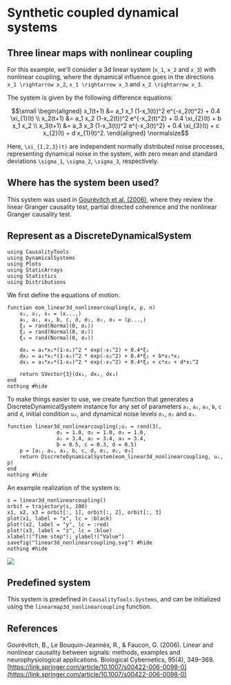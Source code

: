 # Synthetic coupled dynamical systems

## Three linear maps with nonlinear coupling

For this example, we'll consider a 3d linear system (``x_1``, ``x_2`` and ``x_3``) with nonlinear coupling,  where the dynamical influence goes in the directions ``x_1 \rightarrow x_2``, ``x_1 \rightarrow x_3`` and ``x_2 \rightarrow x_3``.

The system is given by the following difference equations:

```math
\small
\begin{aligned}
x_1(t+1) &= a_1 x_1 (1-x_1(t))^2  e^{-x_2(t)^2} + 0.4 \xi_{1}(t) \\
x_2(t+1) &= a_1 x_2 (1-x_2(t))^2  e^{-x_2(t)^2} + 0.4 \xi_{2}(t) + b x_1 x_2 \\
x_3(t+1) &= a_3 x_3 (1-x_3(t))^2  e^{-x_3(t)^2} + 0.4 \xi_{3}(t) + c x_{2}(t) + d x_{1}(t)^2.
\end{aligned}
\normalsize
```

Here, ``\xi_{1,2,3}(t)`` are independent normally distributed noise processes, representing dynamical noise in the system, with zero mean and standard deviations ``\sigma_1``, ``\sigma_2``, ``\sigma_3``,
respectively.

## Where has the system been used?
This system was used in [Gourévitch et al. (2006)](https://link.springer.com/article/10.1007/s00422-006-0098-0),
 where they review the linear Granger causality test, partial directed coherence and the nonlinear Granger causality test.

## Represent as a DiscreteDynamicalSystem

```@setup linear3d_nonlinearcoupling
using CausalityTools
using DynamicalSystems
using Plots
using StaticArrays
using Statistics
using Distributions
```

We first define the equations of motion.

```@example linear3d_nonlinearcoupling
function eom_linear3d_nonlinearcoupling(x, p, n)
    x₁, x₂, x₃ = (x...,)
    a₁, a₂, a₃, b, c, d, σ₁, σ₂, σ₃ = (p...,)
    ξ₁ = rand(Normal(0, σ₁))
    ξ₂ = rand(Normal(0, σ₂))
    ξ₃ = rand(Normal(0, σ₃))

    dx₁ = a₁*x₁*(1-x₁)^2 * exp(-x₁^2) + 0.4*ξ₁
    dx₂ = a₂*x₂*(1-x₂)^2 * exp(-x₂^2) + 0.4*ξ₂ + b*x₁*x₂
    dx₃ = a₃*x₃*(1-x₃)^2 * exp(-x₃^2) + 0.4*ξ₃ + c*x₂ + d*x₁^2

    return SVector{3}(dx₁, dx₂, dx₃)
end
nothing #hide
```

To make things easier to use, we create function that generates a
DiscreteDynamicalSystem instance for any set of parameters `a₁`, `a₂`, `a₃`, `b`, `c` and `d`, initial condition `u₀`, and dynamical noise levels `σ₁`, `σ₂` and `σ₃`.

```@example linear3d_nonlinearcoupling
function linear3d_nonlinearcoupling(;uᵢ = rand(3),
                σ₁ = 1.0, σ₂ = 1.0, σ₃ = 1.0,
                a₁ = 3.4, a₂ = 3.4, a₃ = 3.4,
                b = 0.5, c = 0.3, d = 0.5)
    p = [a₁, a₂, a₃, b, c, d, σ₁, σ₂, σ₃]
    return DiscreteDynamicalSystem(eom_linear3d_nonlinearcoupling, uᵢ, p)
end
nothing #hide
```

An example realization of the system is:

```@example linear3d_nonlinearcoupling
s = linear3d_nonlinearcoupling()
orbit = trajectory(s, 100)
x1, x2, x3 = orbit[:, 1], orbit[:, 2], orbit[:, 3]
plot(x1, label = "x", lc = :black)
plot!(x2, label = "y", lc = :red)
plot!(x3, label = "z", lc = :blue)
xlabel!("Time step"); ylabel!("Value")
savefig("linear3d_nonlinearcoupling.svg") #hide
nothing #hide
```

![](linear3d_nonlinearcoupling.svg)


## Predefined system
This system is predefined in `CausalityTools.Systems`, and can be initialized using the `linearmap3d_nonlinearcoupling` function.


## References
Gourévitch, B., Le Bouquin-Jeannès, R., & Faucon, G. (2006). Linear and
nonlinear causality between signals: methods, examples and neurophysiological applications. Biological Cybernetics, 95(4), 349–369.
[https://link.springer.com/article/10.1007/s00422-006-0098-0](https://link.springer.com/article/10.1007/s00422-006-0098-0)
